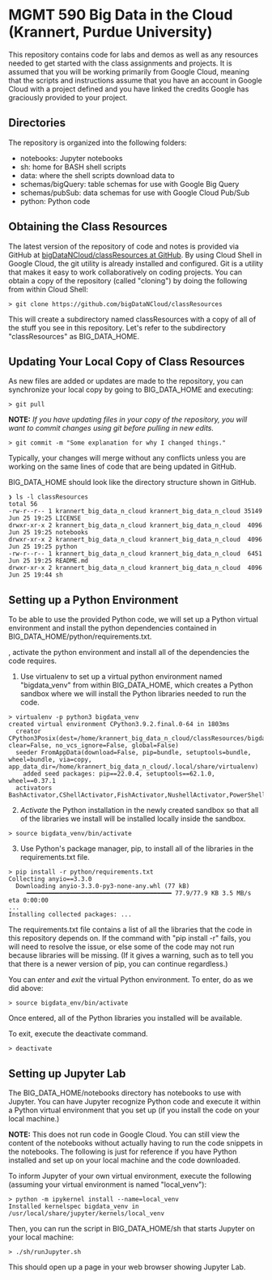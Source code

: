 # MGMT 590 Big Data in the Cloud (Krannert, Purdue University)

This repository contains code for labs and demos as well as any resources needed to get started with the class assignments and projects.
It is assumed that you will be working primarily from Google Cloud, meaning that the scripts and instructions assume that you have an account in Google Cloud with a project defined and you have linked the credits Google has graciously provided to your project.

## Directories
The repository is organized into the following folders:
* notebooks: Jupyter notebooks
* sh: home for BASH shell scripts 
* data: where the shell scripts download data to
* schemas/bigQuery: table schemas for use with Google Big Query
* schemas/pubSub: data schemas for use with Google Cloud Pub/Sub
* python: Python code

## Obtaining the Class Resources
The latest version of the repository of code and notes is provided via GitHub at [bigDataNCloud/classResources at GitHub](https://github.com/bigDataNCloud/classResources).
By using Cloud Shell in Google Cloud, the git utility is already installed and configured.
Git is a utility that makes it easy to work collaboratively on coding projects.
You can obtain a copy of the repository (called "cloning") by doing the following from within Cloud Shell:
```
> git clone https://github.com/bigDataNCloud/classResources
```
This will create a subdirectory named classResources with a copy of all of the stuff you see in this repository. 
Let's refer to the subdirectory "classResources" as BIG_DATA_HOME.

## Updating Your Local Copy of Class Resources
As new files are added or updates are made to the repository, you can synchronize your local copy by going to BIG_DATA_HOME and executing:
```
> git pull
```

__NOTE:__ _If you have updating files in your copy of the repository, you will want to commit changes using git before pulling in new edits._
```
> git commit -m "Some explanation for why I changed things."
```
Typically, your changes will merge without any conflicts unless you are working on the same lines of code that are being updated in GitHub.

BIG_DATA_HOME should look like the directory structure shown in GitHub.

```
❯ ls -l classResources
total 56
-rw-r--r-- 1 krannert_big_data_n_cloud krannert_big_data_n_cloud 35149 Jun 25 19:25 LICENSE
drwxr-xr-x 2 krannert_big_data_n_cloud krannert_big_data_n_cloud  4096 Jun 25 19:25 notebooks
drwxr-xr-x 2 krannert_big_data_n_cloud krannert_big_data_n_cloud  4096 Jun 25 19:25 python
-rw-r--r-- 1 krannert_big_data_n_cloud krannert_big_data_n_cloud  6451 Jun 25 19:25 README.md
drwxr-xr-x 2 krannert_big_data_n_cloud krannert_big_data_n_cloud  4096 Jun 25 19:44 sh
```

## Setting up a Python Environment
To be able to use the provided Python code, we will set up a Python virtual environment and install the python dependencies contained in BIG_DATA_HOME/python/requirements.txt. 

, activate the python environment and install all of the dependencies the code requires.

1. Use virtualenv to set up a virtual python environment named "bigdata_venv" from within BIG_DATA_HOME, which creates a Python sandbox where we will install the Python libraries needed to run the code.
```
> virtualenv -p python3 bigdata_venv
created virtual environment CPython3.9.2.final.0-64 in 1803ms
  creator CPython3Posix(dest=/home/krannert_big_data_n_cloud/classResources/bigdata_venv, clear=False, no_vcs_ignore=False, global=False)
  seeder FromAppData(download=False, pip=bundle, setuptools=bundle, wheel=bundle, via=copy, app_data_dir=/home/krannert_big_data_n_cloud/.local/share/virtualenv)
    added seed packages: pip==22.0.4, setuptools==62.1.0, wheel==0.37.1
  activators BashActivator,CShellActivator,FishActivator,NushellActivator,PowerShellActivator,PythonActivator
```
2. _Activate_ the Python installation in the newly created sandbox so that all of the libraries we install will be installed locally inside the sandbox.
```
> source bigdata_venv/bin/activate
```
3. Use Python's package manager, pip, to install all of the libraries in the requirements.txt file.
```
> pip install -r python/requirements.txt
Collecting anyio==3.3.0
  Downloading anyio-3.3.0-py3-none-any.whl (77 kB)
     ━━━━━━━━━━━━━━━━━━━━━━━━━━━━━━━━━━━━━━━━ 77.9/77.9 KB 3.5 MB/s eta 0:00:00
...
Installing collected packages: ...
```

The requirements.txt file contains a list of all the libraries that the code in this repository depends on. If the command with "pip install -r" fails, you will need to resolve the issue, or else some of the code may not run because libraries will be missing. (If it gives a warning, such as to tell you that there is a newer version of pip, you can continue regardless.)

You can _enter_ and _exit_ the virtual Python environment. To enter, do as we did above:
```
> source bigdata_env/bin/activate
```
Once entered, all of the Python libraries you installed will be available.

To exit, execute the deactivate command.
```
> deactivate
```

## Setting up Jupyter Lab
The BIG_DATA_HOME/notebooks directory has notebooks to use with Jupyter. You can have Jupyter recognize Python code and execute it within a Python virtual environment that you set up (if you install the code on your local machine.)

__NOTE:__ This does not run code in Google Cloud. You can still view the content of the notebooks without actually having to run the code snippets in the notebooks. The following is just for reference if you have Python installed and set up on your local machine and the code downloaded.

To inform Jupyter of your own virtual environment, execute the following (assuming your virtual environment is named "local_venv"):
```
> python -m ipykernel install --name=local_venv
Installed kernelspec bigdata_venv in /usr/local/share/jupyter/kernels/local_venv
```

Then, you can run the script in BIG_DATA_HOME/sh that starts Jupyter on your local machine:
```
> ./sh/runJupyter.sh
```

This should open up a page in your web browser showing Jupyter Lab.
